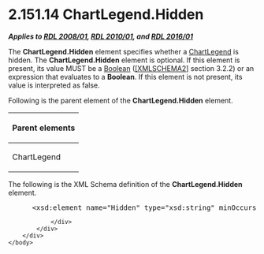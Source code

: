 <html dir="LTR" xmlns:mshelp="http://msdn.microsoft.com/mshelp" xmlns:ddue="http://ddue.schemas.microsoft.com/authoring/2003/5" xmlns:xlink="http://www.w3.org/1999/xlink" xmlns:tool="http://www.microsoft.com/tooltip">
    <head>
        <meta http-equiv="Content-Type" content="text/html; CHARSET=utf-8"></meta>
        <meta name="save" content="history"></meta>
        <title>2.151.14 ChartLegend.Hidden</title>
        <xml>
            <mshelp:toctitle title="2.151.14 ChartLegend.Hidden"></mshelp:toctitle>
            <mshelp:rltitle title="[MS-RDL]: ChartLegend.Hidden"></mshelp:rltitle>
            <mshelp:keyword index="A" term="ae0a1586-8472-4da8-80d2-47e939969650"></mshelp:keyword>
            <mshelp:attr name="DCSext.ContentType" value="open specification"></mshelp:attr>
            <mshelp:attr name="AssetID" value="ae0a1586-8472-4da8-80d2-47e939969650"></mshelp:attr>
            <mshelp:attr name="TopicType" value="kbRef"></mshelp:attr>
            <mshelp:attr name="DCSext.Title" value="[MS-RDL]: ChartLegend.Hidden" />
        </xml>
    </head>
    <body>
        <div id="header">
            <h1 class="heading">2.151.14 ChartLegend.Hidden</h1>
        </div>
        <div id="mainSection">
            <div id="mainBody">
                <div id="allHistory" class="saveHistory"></div>
                <div id="sectionSection0" class="section" name="collapseableSection">
                    

<p><b><i>Applies to </i></b><a href="1e855f94-4617-47e4-b89e-0856c6cb420f.html"><b><i>RDL 2008/01</i></b></a><b><i>,
</i></b><a href="3428e690-a348-4ec7-8a6a-8efb42d2cdee.html"><b><i>RDL 2010/01</i></b></a><b><i>,
and </i></b><a href="52ce3983-2bfc-4e72-9359-42aaf5fe4509.html"><b><i>RDL 2016/01</i></b></a></p>

<p>The <b>ChartLegend.Hidden</b> element specifies whether a <a href="68a0757c-8f1a-42b9-9473-ccedd40029fb.html">ChartLegend</a> is hidden. The
<b>ChartLegend.Hidden</b> element is optional. If this element is present, its
value MUST be a <a href="4802fa14-3619-43fa-9898-3acab160a24c.html">Boolean</a>
(<a href="https://go.microsoft.com/fwlink/?LinkId=90610">[XMLSCHEMA2]</a>
section 3.2.2) or an expression that evaluates to a <b>Boolean</b>. If this
element is not present, its value is interpreted as false.</p>

<p>Following is the parent element of the <b>ChartLegend.Hidden</b>
element.</p>

<table>
 <thead>
  <tr>
   <th>
   <p>Parent elements</p>
   </th>
  </tr>
 </thead>
 <tr>
  <td>
  <p>ChartLegend</p>
  </td>
 </tr>
</table>

<p>The following is the XML Schema definition of the <b>ChartLegend.Hidden</b>
element.</p>

<dl>
<dd>
<div><pre> &lt;xsd:element name=&quot;Hidden&quot; type=&quot;xsd:string&quot; minOccurs=&quot;0&quot; /&gt;
</pre></div>
</dd></dl>


                </div>
            </div>
        </div>
    </body>
</html>